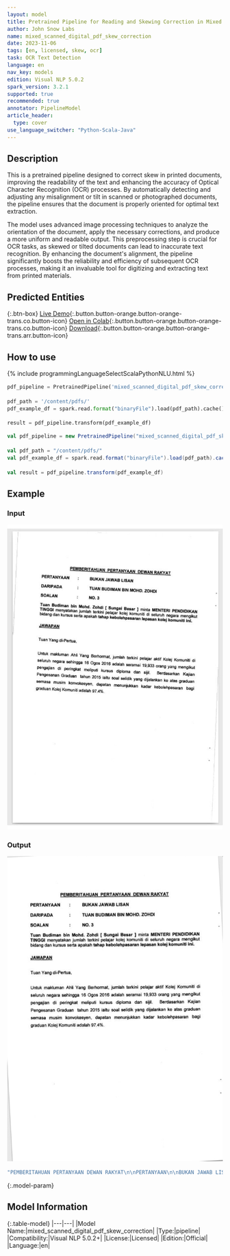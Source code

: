 ```yaml
---
layout: model
title: Pretrained Pipeline for Reading and Skewing Correction in Mixed Scanned and Digital PDF Documents
author: John Snow Labs
name: mixed_scanned_digital_pdf_skew_correction
date: 2023-11-06
tags: [en, licensed, skew, ocr]
task: OCR Text Detection
language: en
nav_key: models
edition: Visual NLP 5.0.2
spark_version: 3.2.1
supported: true
recommended: true
annotator: PipelineModel
article_header:
  type: cover
use_language_switcher: "Python-Scala-Java"
---
```


## Description

This is a pretrained pipeline designed to correct skew in printed documents, improving the readability of the text and enhancing the accuracy of Optical Character Recognition (OCR) processes. By automatically detecting and adjusting any misalignment or tilt in scanned or photographed documents, the pipeline ensures that the document is properly oriented for optimal text extraction.

The model uses advanced image processing techniques to analyze the orientation of the document, apply the necessary corrections, and produce a more uniform and readable output. This preprocessing step is crucial for OCR tasks, as skewed or tilted documents can lead to inaccurate text recognition. By enhancing the document's alignment, the pipeline significantly boosts the reliability and efficiency of subsequent OCR processes, making it an invaluable tool for digitizing and extracting text from printed materials.


## Predicted Entities

{:.btn-box}
[Live Demo](https://demo.johnsnowlabs.com/ocr/PP_MIXED_SCANNED_DIGITAL_PDF_SKEW_CORRECTION/){:.button.button-orange.button-orange-trans.co.button-icon}
[Open in Colab](https://github.com/JohnSnowLabs/spark-ocr-workshop/blob/master/jupyter/Cards/SparkOcrPretrainedPipelinesMixedScannedDigitalPdfSkewCorrection.ipynb){:.button.button-orange.button-orange-trans.co.button-icon}
[Download](https://s3.amazonaws.com/auxdata.johnsnowlabs.com/clinical/ocr/mixed_scanned_digital_pdf_skew_correction_en_4.3.4_3.0_1679597686000.zip){:.button.button-orange.button-orange-trans.arr.button-icon}

## How to use

<div class="tabs-box" markdown="1">
{% include programmingLanguageSelectScalaPythonNLU.html %}

```python
pdf_pipeline = PretrainedPipeline('mixed_scanned_digital_pdf_skew_correction', 'en', 'clinical/ocr')

pdf_path = '/content/pdfs/'
pdf_example_df = spark.read.format("binaryFile").load(pdf_path).cache()

result = pdf_pipeline.transform(pdf_example_df)
```
```scala
val pdf_pipeline = new PretrainedPipeline("mixed_scanned_digital_pdf_skew_correction", "en", "clinical/ocr")

val pdf_path = "/content/pdfs/"
val pdf_example_df = spark.read.format("binaryFile").load(pdf_path).cache()

val result = pdf_pipeline.transform(pdf_example_df)
```
</div>

## Example

### Input
![Screenshot](/assets/images/examples_ocr/pp_skew.jpg)

### Output
![Screenshot](/assets/images/examples_ocr/pp_skew_out.jpg)
```bash
"PEMBERITAHUAN PERTANYAAN DEWAN RAKYAT\n\nPERTANYAAN\n\nBUKAN JAWAB LISAN\n\nDARIPADA\n\nTUAN BUDIMAN BIN MOHD. ZOHDI\n\nSOALAN\n\nNO. 3\n\nTuan Budiman bin Moh\n\nTI\n\nd. Zohdi [ Sun\n\nbidang\n\nlah terkini pelaj\n\nar kolej komuniti di seluruh\n\ngai Besar ] minta MENTERI PENDIDIKAN\n\ndan kursus serta a\n\nPakah tahap\n\nut\n\nkebolehpasaran lepasan kolej k\n\nomuniti ini\n\nJAWAPAN\n\nTuan Yang di-Pertua,\n\nUntuk makluman Ahli Yang Berhormat\n\nSeluruh negara sehingga 16 Ogos 2016\n\njJumlah terkini pelajar aktif Kolej Komuniti di\n\nadalah se\n\nfamai 19,933 orang yang mengikut\n\nPengajian di peringkat meliputi kursus dip\n\nloma dan sijil.\n\nBerdasarkan Kajian\n\nPengesanan Graduan tahun 2015 iaitu soal\n\nSelidik yang dijalankan ke atas graduan\n\nsemasa musim konvokesyen dapatan me\n\ngraduan Kolej Komuniti adalah 97.4%.\n\nnunjukkan kadar kebolehpasaran bagi\n"
```

{:.model-param}
## Model Information

{:.table-model}
|---|---|
|Model Name:|mixed_scanned_digital_pdf_skew_correction|
|Type:|pipeline|
|Compatibility:|Visual NLP 5.0.2+|
|License:|Licensed|
|Edition:|Official|
|Language:|en|
